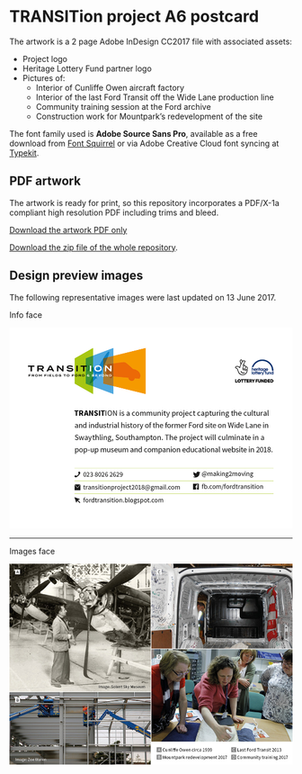 # TRANSITion project A6 postcard

The artwork is a 2 page Adobe InDesign CC2017 file with associated assets:

* Project logo
* Heritage Lottery Fund partner logo
* Pictures of:
    * Interior of Cunliffe Owen aircraft factory
    * Interior of the last Ford Transit off the Wide Lane production line
    * Community training session at the Ford archive
    * Construction work for Mountpark’s redevelopment of the site

The font family used is **Adobe Source Sans Pro**, available as a free download from [Font Squirrel](https://www.fontsquirrel.com/fonts/source-sans-pro) or via Adobe Creative Cloud font syncing at [Typekit](https://typekit.com/fonts/source-sans).

## PDF artwork

The artwork is ready for print, so this repository incorporates a PDF/X-1a compliant high resolution PDF including trims and bleed.

[Download the artwork PDF only](artwork/transition_A6-postcard_2-sided.pdf?raw=true)

[Download the zip file of the whole repository](https://github.com/watershed/transition-a6-postcard/archive/master.zip).

## Design preview images

The following representative images were last updated on 13 June 2017.

Info face

![TRANSITion postcard info](design-preview/transition-A6-postcard_info.png?raw=true)

- - -

Images face

![TRANSITion postcard images](design-preview/transition-A6-postcard_images.jpg?raw=true)
